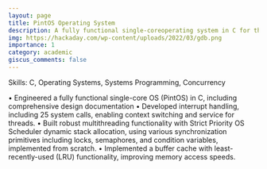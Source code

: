 ```yaml
---
layout: page
title: PintOS Operating System
description: A fully functional single-coreoperating system in C for the x86 architecture. It supports multithreading, loading and running user programs, dynamic stack alloction, buffer cache and an inode-based FFS file system.
img: https://hackaday.com/wp-content/uploads/2022/03/gdb.png
importance: 1
category: academic
giscus_comments: false
---
```


Skills: C, Operating Systems, Systems Programming, Concurrency

• Engineered a fully functional single-core OS (PintOS) in C, including comprehensive design documentation
• Developed interrupt handling, including 25 system calls, enabling context switching and service for threads.
• Built robust multithreading functionality with Strict Priority OS Scheduler dynamic stack allocation, using various
synchronization primitives including locks, semaphores, and condition variables, implemented from scratch.
• Implemented a buffer cache with least-recently-used (LRU) functionality, improving memory access speeds.

